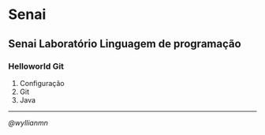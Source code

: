 # Senai
## Senai Laboratório Linguagem de programação
### Helloworld Git

1. Configuração 
2. Git
3. Java

-----
_@wyllianmn_